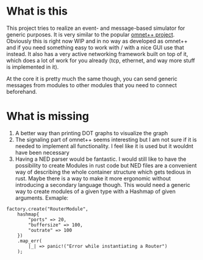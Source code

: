 # What is this
This project tries to realize an event- and message-based simulator for generic purposes. It is very similar to the popular [omnet++
project](https://omnetpp.org/).
Obviously this is right now WIP and in no way as developed as omnet++ and if you need something easy to work with / with a nice GUI use that instead. It also has a very active networking framework built on top of it, which does a lot of work for you already (tcp, ethernet, and way more stuff is implemented in it).

At the core it is pretty much the same though, you can send generic messages from modules to other modules that you need to connect beforehand.

# What is missing
1. A better way than printing DOT graphs to visualize the graph
1. The signaling part of omnet++ seems interesting but I am not sure if it is needed to implement all functionality. I feel like it is used but it wouldnt have been necessary
1. Having a NED parser would be fantastic. I would still like to have the possibility to create Modules in rust code but NED files are a convenient way of describing the whole container structure which gets tedious in rust. Maybe there is a way to make it more ergonomic without introducing a secondary language though. This would need a generic way to create modules of a given type with a Hashmap of given arguments. Exmaple: 
``` 
factory.create("RouterModule", 
    hashmap{
        "ports" => 20, 
        "buffersize" => 100, 
        "outrate" => 100
    })
    .map_err(
        |_| => panic!("Error while instantiating a Router")
    ); 
```